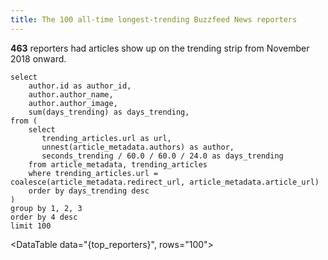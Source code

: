 ```yaml
---
title: The 100 all-time longest-trending Buzzfeed News reporters
---
```


**463** reporters had articles show up on the trending strip from November 2018 onward.

``` top_reporters
select
    author.id as author_id,
    author.author_name,
    author.author_image,
    sum(days_trending) as days_trending,
from (
    select
       trending_articles.url as url,
       unnest(article_metadata.authors) as author,
       seconds_trending / 60.0 / 60.0 / 24.0 as days_trending
    from article_metadata, trending_articles
    where trending_articles.url = coalesce(article_metadata.redirect_url, article_metadata.article_url)
    order by days_trending desc
)
group by 1, 2, 3
order by 4 desc
limit 100
```

<DataTable data="{top_reporters}", rows="100">
  <Column id="author_image" contentType="image" width="50px" align="center" title="Image"/>
  <Column id="days_trending" title="Days Trending" align="center"/>
  <Column id="author_name" title="Name" align="left"/>
</DataTable>
